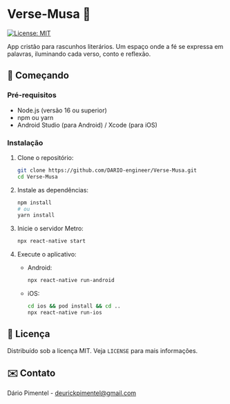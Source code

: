 # Verse-Musa 📖

[![License: MIT](https://img.shields.io/badge/License-MIT-yellow.svg)](https://opensource.org/licenses/MIT)

App cristão para rascunhos literários. Um espaço onde a fé se expressa em palavras, iluminando cada verso, conto e reflexão.

## 🚀 Começando

### Pré-requisitos

- Node.js (versão 16 ou superior)
- npm ou yarn
- Android Studio (para Android) / Xcode (para iOS)

### Instalação

1. Clone o repositório:
   ```bash
   git clone https://github.com/DARIO-engineer/Verse-Musa.git
   cd Verse-Musa
   ```

2. Instale as dependências:
   ```bash
   npm install
   # ou
   yarn install
   ```

3. Inicie o servidor Metro:
   ```bash
   npx react-native start
   ```

4. Execute o aplicativo:
   - Android:
     ```bash
     npx react-native run-android
     ```
   - iOS:
     ```bash
     cd ios && pod install && cd ..
     npx react-native run-ios
     ```

## 📄 Licença

Distribuído sob a licença MIT. Veja `LICENSE` para mais informações.

## ✉️ Contato

Dário Pimentel - deurickpimentel@gmail.com
